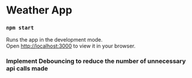 # Weather App

### `npm start`

Runs the app in the development mode.\
Open [http://localhost:3000](http://localhost:3000) to view it in your browser.

### Implement Debouncing to reduce the number of unnecessary api calls made
